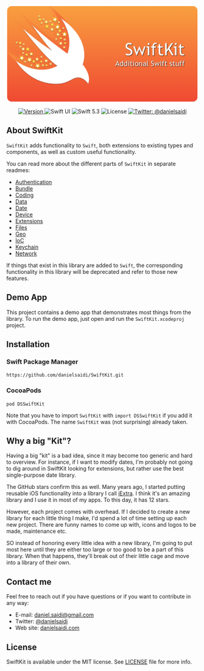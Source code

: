<p align="center">
    <img src ="Resources/Logo.png" width=500 />
</p>

<p align="center">
    <a href="https://github.com/danielsaidi/SwiftKit">
        <img src="https://badge.fury.io/gh/danielsaidi%2FSwiftKit.svg?style=flat" alt="Version" />
    </a>
    <img src="https://img.shields.io/badge/platform-SwiftUI-red.svg" alt="Swift UI" />
    <img src="https://img.shields.io/badge/Swift-5.3-orange.svg" alt="Swift 5.3" />
    <img src="https://badges.frapsoft.com/os/mit/mit.svg?style=flat&v=102" alt="License" />
    <a href="https://twitter.com/danielsaidi">
        <img src="https://img.shields.io/badge/contact-@danielsaidi-blue.svg?style=flat" alt="Twitter: @danielsaidi" />
    </a>
</p>


## About SwiftKit

`SwiftKit` adds functionality to `Swift`, both extensions to existing types and components, as well as custom useful functionality.

You can read more about the different parts of `SwiftKit` in separate readmes:

* [Authentication][Authentication]
* [Bundle][Bundle]
* [Coding][Coding]
* [Data][Data]
* [Date][Date]
* [Device][Device]
* [Extensions][Extensions]
* [Files][Files]
* [Geo][Geo]
* [IoC][IoC]
* [Keychain][Keychain]
* [Network][Network]

If things that exist in this library are added to `Swift`, the corresponding functionality in this library will be deprecated and refer to those new features.


## Demo App

This project contains a demo app that demonstrates most things from the library. To run the demo app, just open and run the `SwiftKit.xcodeproj` project.


## Installation

### Swift Package Manager

```
https://github.com/danielsaidi/SwiftKit.git
```

### CocoaPods

```
pod DSSwiftKit
```

Note that you have to import `SwiftKit` with `import DSSwiftKit` if you add it with CocoaPods. The name `SwiftKit` was (not surprising) already taken.


## <a name="why"></a>Why a big "Kit"?

Having a big "kit" is a bad idea, since it may become too generic and hard to overview. For instance, if I want to modify dates, I'm probably not going to dig around in SwiftKit looking for extensions, but rather use the best single-purpose date library.

The GitHub stars confirm this as well. Many years ago, I started putting reusable iOS functionality into a library I call [iExtra](https://github.com/danielsaidi/iExtra). I think it's an amazing library and I use it in most of my apps. To this day, it has 12 stars.

However, each project comes with overhead. If I decided to create a new library for each little thing I make, I'd spend a lot of time setting up each new project. There are funny names to come up with, icons and logos to be made, maintenance etc.

SO instead of honoring every little idea with a new library, I'm going to put most here until they are either too large or too good to be a part of this library. When that happens, they'll break out of their little cage and move into a library of their own.


## Contact me

Feel free to reach out if you have questions or if you want to contribute in any way:

* E-mail: [daniel.saidi@gmail.com][Email]
* Twitter: [@danielsaidi][Twitter]
* Web site: [danielsaidi.com][Website]


## License

SwiftKit is available under the MIT license. See [LICENSE][License] file for more info.

[Email]: mailto:daniel.saidi@gmail.com
[Twitter]: http://www.twitter.com/danielsaidi
[Website]: http://www.danielsaidi.com

[GitHub]: https://github.com/danielsaidi/SwiftKit
[License]: https://github.com/danielsaidi/SwiftKit/blob/master/LICENSE

[Authentication]: Readmes/Authentication.md
[Bundle]: Readmes/Bundle.md
[Coding]: Readmes/Coding.md
[Data]: Readmes/Data.md
[Date]: Readmes/Date.md
[Device]: Readmes/Device.md
[Extensions]: Readmes/Extensions.md
[Files]: Readmes/Files.md
[Geo]: Readmes/Geo.md
[IoC]: Readmes/IoC.md
[Keychain]: Readmes/Keychain.md
[Network]: Readmes/Network.md
